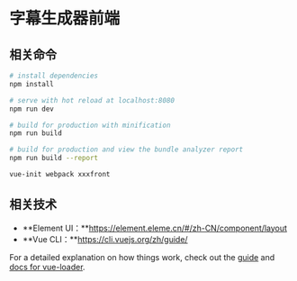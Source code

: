 # 字幕生成器前端

## 相关命令
``` bash
# install dependencies
npm install

# serve with hot reload at localhost:8080
npm run dev

# build for production with minification
npm run build

# build for production and view the bundle analyzer report
npm run build --report

vue-init webpack xxxfront
```

## 相关技术
- **Element UI：**https://element.eleme.cn/#/zh-CN/component/layout
- **Vue CLI：**https://cli.vuejs.org/zh/guide/

For a detailed explanation on how things work, check out the [guide](http://vuejs-templates.github.io/webpack/) and [docs for vue-loader](http://vuejs.github.io/vue-loader).
